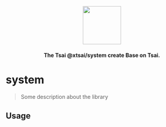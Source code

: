 <p align="center">
  <picture>
    <img src="https://ucarecdn.com/eac2c945-177d-4fc9-8bc1-fa2be48ad3a2/lotolab_golden.svg" height="100"/>
  </picture>
  <h4 align="center">
    The Tsai @xtsai/system create Base on Tsai.
  </h4>
</p>

# system

> Some description about the library

## Usage
